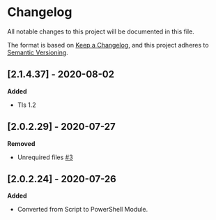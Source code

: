 # Changelog
All notable changes to this project will be documented in this file.

The format is based on [Keep a Changelog](https://keepachangelog.com/en/1.0.0/),
and this project adheres to [Semantic Versioning](https://semver.org/spec/v2.0.0.html).

## [2.1.4.37] - 2020-08-02
**Added**
- Tls 1.2

## [2.0.2.29] - 2020-07-27
**Removed**
- Unrequired files [#3](https://github.com/repasscloud/Get.URLStatusCode/issues/3)

## [2.0.2.24] - 2020-07-26
**Added**
- Converted from Script to PowerShell Module.
